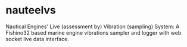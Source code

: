 # nauteelvs
Nautical Engines' Live (assessment by) Vibration (sampling) System: A Fishino32 based marine engine vibrations sampler and logger with web socket live data interface.
